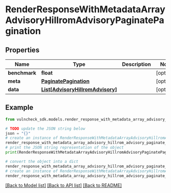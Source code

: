 # RenderResponseWithMetadataArrayAdvisoryHillromAdvisoryPaginatePagination


## Properties

Name | Type | Description | Notes
------------ | ------------- | ------------- | -------------
**benchmark** | **float** |  | [optional] 
**meta** | [**PaginatePagination**](PaginatePagination.md) |  | [optional] 
**data** | [**List[AdvisoryHillromAdvisory]**](AdvisoryHillromAdvisory.md) |  | [optional] 

## Example

```python
from vulncheck_sdk.models.render_response_with_metadata_array_advisory_hillrom_advisory_paginate_pagination import RenderResponseWithMetadataArrayAdvisoryHillromAdvisoryPaginatePagination

# TODO update the JSON string below
json = "{}"
# create an instance of RenderResponseWithMetadataArrayAdvisoryHillromAdvisoryPaginatePagination from a JSON string
render_response_with_metadata_array_advisory_hillrom_advisory_paginate_pagination_instance = RenderResponseWithMetadataArrayAdvisoryHillromAdvisoryPaginatePagination.from_json(json)
# print the JSON string representation of the object
print(RenderResponseWithMetadataArrayAdvisoryHillromAdvisoryPaginatePagination.to_json())

# convert the object into a dict
render_response_with_metadata_array_advisory_hillrom_advisory_paginate_pagination_dict = render_response_with_metadata_array_advisory_hillrom_advisory_paginate_pagination_instance.to_dict()
# create an instance of RenderResponseWithMetadataArrayAdvisoryHillromAdvisoryPaginatePagination from a dict
render_response_with_metadata_array_advisory_hillrom_advisory_paginate_pagination_from_dict = RenderResponseWithMetadataArrayAdvisoryHillromAdvisoryPaginatePagination.from_dict(render_response_with_metadata_array_advisory_hillrom_advisory_paginate_pagination_dict)
```
[[Back to Model list]](../README.md#documentation-for-models) [[Back to API list]](../README.md#documentation-for-api-endpoints) [[Back to README]](../README.md)


